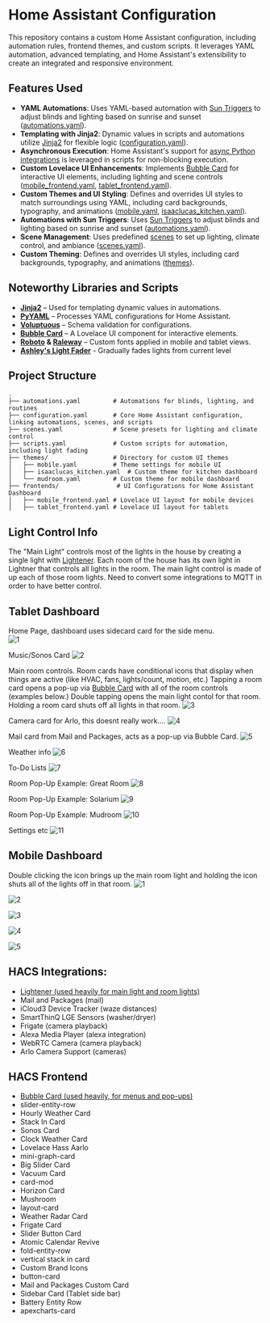 # Home Assistant Configuration

This repository contains a custom Home Assistant configuration, including automation rules, frontend themes, and custom scripts. It leverages YAML automation, advanced templating, and Home Assistant's extensibility to create an integrated and responsive environment.

## Features Used

- **YAML Automations**: Uses YAML-based automation with [Sun Triggers](https://www.home-assistant.io/docs/automation/trigger/#sun-trigger) to adjust blinds and lighting based on sunrise and sunset ([automations.yaml](./automations.yaml)).
- **Templating with Jinja2**: Dynamic values in scripts and automations utilize [Jinja2](https://jinja.palletsprojects.com/en/3.0.x/) for flexible logic ([configuration.yaml](./configuration.yaml)).
- **Asynchronous Execution**: Home Assistant's support for [async Python integrations](https://docs.python.org/3/library/asyncio.html) is leveraged in scripts for non-blocking execution.
- **Custom Lovelace UI Enhancements**: Implements [Bubble Card](https://github.com/Clooos/Bubble-Card) for interactive UI elements, including lighting and scene controls ([mobile_frontend.yaml](./mobile_frontend.yaml), [tablet_frontend.yaml](./tablet_frontend.yaml)).
- **Custom Themes and UI Styling**: Defines and overrides UI styles to match surroundings using YAML, including card backgrounds, typography, and animations ([mobile.yaml](./mobile.yaml), [isaaclucas_kitchen.yaml](./isaaclucas_kitchen.yaml)).
- **Automations with Sun Triggers**: Uses [Sun Triggers](https://www.home-assistant.io/docs/automation/trigger/#sun-trigger) to adjust blinds and lighting based on sunrise and sunset ([automations.yaml](./automations.yaml)).
- **Scene Management**: Uses predefined [scenes](https://www.home-assistant.io/integrations/scene/) to set up lighting, climate control, and ambiance ([scenes.yaml](./scenes.yaml)).
- **Custom Theming**: Defines and overrides UI styles, including card backgrounds, typography, and animations ([themes](./themes)).

## Noteworthy Libraries and Scripts

- **[Jinja2](https://jinja.palletsprojects.com/en/3.0.x/)** – Used for templating dynamic values in automations.
- **[PyYAML](https://pyyaml.org/)** – Processes YAML configurations for Home Assistant.
- **[Voluptuous](https://github.com/alecthomas/voluptuous)** – Schema validation for configurations.
- **[Bubble Card](https://github.com/Clooos/Bubble-Card)** – A Lovelace UI component for interactive elements.
- **[Roboto](https://fonts.google.com/specimen/Roboto) & [Raleway](https://fonts.google.com/specimen/Raleway)** – Custom fonts applied in mobile and tablet views.
- **[Ashley's Light Fader](https://community.home-assistant.io/t/ashley-s-light-fader-2-0-fade-lights-and-or-color-temperature-with-your-choice-of-easing-curves-including-ease-in-ease-out-and-ease-in-out/584077)** - Gradually fades lights from current level

## Project Structure
```plaintext
.
├── automations.yaml         # Automations for blinds, lighting, and routines
├── configuration.yaml       # Core Home Assistant configuration, linking automations, scenes, and scripts
├── scenes.yaml              # Scene presets for lighting and climate control
├── scripts.yaml             # Custom scripts for automation, including light fading
├── themes/                  # Directory for custom UI themes
│   ├── mobile.yaml          # Theme settings for mobile UI
│   ├── isaaclucas_kitchen.yaml  # Custom theme for kitchen dashboard
│   └── mudroom.yaml         # Custom theme for mobile dashboard
├── frontends/                # UI Configurations for Home Assistant Dashboard
│   ├── mobile_frontend.yaml # Lovelace UI layout for mobile devices
│   ├── tablet_frontend.yaml # Lovelace UI layout for tablets
```

## Light Control Info
The "Main Light" controls most of the lights in the house by creating a single light with <a href="https://github.com/fredck/lightener">Lightener</a>.  Each room of the house has its own light in Lightner that controls all lights in the room.  The main light control is made of up each of those room lights. Need to convert some integrations to MQTT in order to have better control.

## Tablet Dashboard
Home Page, dashboard uses sidecard card for the side menu.  
![1](https://github.com/user-attachments/assets/187f8ae1-4801-4873-9c52-16e8f4454f5a)

Music/Sonos Card
![2](https://github.com/user-attachments/assets/9d28daec-29e7-4228-971e-2984e95f9653)

 Main room controls. Room cards have conditional icons that display when things are active (like HVAC, fans, lights/count, motion, etc.) Tapping a room card opens a pop-up via <a href="https://github.com/Clooos/Bubble-Card">Bubble Card</a> with all of the room controls (examples below.) Double tapping opens the main light contol for that room. Holding a room card shuts off all lights in that room.
![3](https://github.com/user-attachments/assets/3744086c-4b57-4a2e-ad4c-df54ef1095a1)

Camera card for Arlo, this doesnt really work....
![4](https://github.com/user-attachments/assets/93455f21-a02e-4d66-9073-87f0cdb1445c)

Mail card from Mail and Packages, acts as a pop-up via Bubble Card.
![5](https://github.com/user-attachments/assets/c6aa938f-ddeb-4da0-a8b5-5688f33ca013)

Weather info
![6](https://github.com/user-attachments/assets/c9d42f7e-dbc8-45df-bd98-d1f62dd0c27f)

To-Do Lists
![7](https://github.com/user-attachments/assets/e27007bc-9512-43ae-bb85-3712bb8fcbba)

Room Pop-Up Example: Great Room
![8](https://github.com/user-attachments/assets/98d21714-3c3f-46c4-93e5-e45c9ed91176)

Room Pop-Up Example: Solarium
![9](https://github.com/user-attachments/assets/6714fd23-2d5e-4a87-8b51-0b7ca3e6c274)

Room Pop-Up Example: Mudroom
![10](https://github.com/user-attachments/assets/973e7d17-c7a2-46f2-a461-572a66b80eb3)

Settings etc
![11](https://github.com/user-attachments/assets/b2b11670-cf3a-461c-91b4-7a163ce16c9e)


## Mobile Dashboard
Double clicking the icon brings up the main room light and holding the icon shuts all of the lights off in that room.
![1](https://github.com/user-attachments/assets/19f89bf1-d0a1-4169-a776-d27efc63a3f2)

![2](https://github.com/user-attachments/assets/b9b41a69-c584-4262-bc85-74d1b4495456)

![3](https://github.com/user-attachments/assets/63fca55f-1142-4eb1-b39e-0a374a124fd4)

![4](https://github.com/user-attachments/assets/e0f9fb0e-7b8e-48e1-8f86-f6ce669d5e77)

![5](https://github.com/user-attachments/assets/eb6ca876-689e-42cb-887d-ac01e8d2732d)


## HACS Integrations:
- <a href="https://github.com/fredck/lightener">Lightener (used heavily for main light and room lights)</a>
- Mail and Packages (mail)
- iCloud3 Device Tracker (waze distances)
- SmartThinQ LGE Sensors (washer/dryer)
- Frigate (camera playback)
- Alexa Media Player (alexa integration)
- WebRTC Camera (camera playback)
- Arlo Camera Support (cameras)


## HACS Frontend
- <a href="https://github.com/Clooos/Bubble-Card">Bubble Card (used heavily, for menus and pop-ups)</a>
- slider-entity-row
- Hourly Weather Card
- Stack In Card
- Sonos Card
- Clock Weather Card
- Lovelace Hass Aarlo
- mini-graph-card
- Big Slider Card
- Vacuum Card
- card-mod
- Horizon Card
- Mushroom
- layout-card
- Weather Radar Card
- Frigate Card
- Slider Button Card
- Atomic Calendar Revive
- fold-entity-row
- vertical stack in card
- Custom Brand Icons
- button-card
- Mail and Packages Custom Card
- Sidebar Card (Tablet side bar)
- Battery Entity Row
- apexcharts-card

